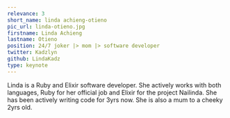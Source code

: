 ```yaml
---
relevance: 3
short_name: linda achieng-otieno
pic_url: linda-otieno.jpg
firstname: Linda Achieng
lastname: Otieno
position: 24/7 joker |> mom |> software developer
twitter: Kadzlyn
github: LindaKadz
type: keynote
---
```


<p>Linda is a Ruby and Elixir software developer. She actively works with both languages, Ruby for her official job and Elixir for the project Nailinda. She has been actively writing code for 3yrs now. She is also a mum to a cheeky 2yrs old.
</p>
